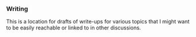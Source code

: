 ### Writing

This is a location for drafts of write-ups for various topics that I might want to be easily reachable or linked to in other discussions. 
